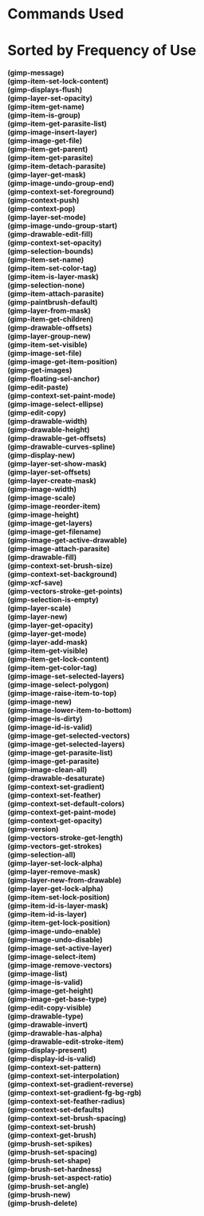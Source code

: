 # Commands Used

# Sorted by Frequency of Use

**(gimp-message)**  
**(gimp-item-set-lock-content)**  
**(gimp-displays-flush)**  
**(gimp-layer-set-opacity)**  
**(gimp-item-get-name)**  
**(gimp-item-is-group)**  
**(gimp-item-get-parasite-list)**  
**(gimp-image-insert-layer)**  
**(gimp-image-get-file)**  
**(gimp-item-get-parent)**  
**(gimp-item-get-parasite)**  
**(gimp-item-detach-parasite)**  
**(gimp-layer-get-mask)**  
**(gimp-image-undo-group-end)**  
**(gimp-context-set-foreground)**  
**(gimp-context-push)**  
**(gimp-context-pop)**  
**(gimp-layer-set-mode)**  
**(gimp-image-undo-group-start)**  
**(gimp-drawable-edit-fill)**  
**(gimp-context-set-opacity)**  
**(gimp-selection-bounds)**  
**(gimp-item-set-name)**  
**(gimp-item-set-color-tag)**  
**(gimp-item-is-layer-mask)**  
**(gimp-selection-none)**  
**(gimp-item-attach-parasite)**  
**(gimp-paintbrush-default)**  
**(gimp-layer-from-mask)**  
**(gimp-item-get-children)**  
**(gimp-drawable-offsets)**  
**(gimp-layer-group-new)**  
**(gimp-item-set-visible)**  
**(gimp-image-set-file)**  
**(gimp-image-get-item-position)**  
**(gimp-get-images)**  
**(gimp-floating-sel-anchor)**  
**(gimp-edit-paste)**  
**(gimp-context-set-paint-mode)**  
**(gimp-image-select-ellipse)**  
**(gimp-edit-copy)**  
**(gimp-drawable-width)**  
**(gimp-drawable-height)**  
**(gimp-drawable-get-offsets)**  
**(gimp-drawable-curves-spline)**  
**(gimp-display-new)**  
**(gimp-layer-set-show-mask)**  
**(gimp-layer-set-offsets)**  
**(gimp-layer-create-mask)**  
**(gimp-image-width)**  
**(gimp-image-scale)**  
**(gimp-image-reorder-item)**  
**(gimp-image-height)**  
**(gimp-image-get-layers)**  
**(gimp-image-get-filename)**  
**(gimp-image-get-active-drawable)**  
**(gimp-image-attach-parasite)**  
**(gimp-drawable-fill)**  
**(gimp-context-set-brush-size)**  
**(gimp-context-set-background)**  
**(gimp-xcf-save)**  
**(gimp-vectors-stroke-get-points)**  
**(gimp-selection-is-empty)**  
**(gimp-layer-scale)**  
**(gimp-layer-new)**  
**(gimp-layer-get-opacity)**  
**(gimp-layer-get-mode)**  
**(gimp-layer-add-mask)**  
**(gimp-item-get-visible)**  
**(gimp-item-get-lock-content)**  
**(gimp-item-get-color-tag)**  
**(gimp-image-set-selected-layers)**  
**(gimp-image-select-polygon)**  
**(gimp-image-raise-item-to-top)**  
**(gimp-image-new)**  
**(gimp-image-lower-item-to-bottom)**  
**(gimp-image-is-dirty)**  
**(gimp-image-id-is-valid)**  
**(gimp-image-get-selected-vectors)**  
**(gimp-image-get-selected-layers)**  
**(gimp-image-get-parasite-list)**  
**(gimp-image-get-parasite)**  
**(gimp-image-clean-all)**  
**(gimp-drawable-desaturate)**  
**(gimp-context-set-gradient)**  
**(gimp-context-set-feather)**  
**(gimp-context-set-default-colors)**  
**(gimp-context-get-paint-mode)**  
**(gimp-context-get-opacity)**  
**(gimp-version)**  
**(gimp-vectors-stroke-get-length)**  
**(gimp-vectors-get-strokes)**  
**(gimp-selection-all)**  
**(gimp-layer-set-lock-alpha)**  
**(gimp-layer-remove-mask)**  
**(gimp-layer-new-from-drawable)**  
**(gimp-layer-get-lock-alpha)**  
**(gimp-item-set-lock-position)**  
**(gimp-item-id-is-layer-mask)**  
**(gimp-item-id-is-layer)**  
**(gimp-item-get-lock-position)**  
**(gimp-image-undo-enable)**  
**(gimp-image-undo-disable)**  
**(gimp-image-set-active-layer)**  
**(gimp-image-select-item)**  
**(gimp-image-remove-vectors)**  
**(gimp-image-list)**  
**(gimp-image-is-valid)**  
**(gimp-image-get-height)**  
**(gimp-image-get-base-type)**  
**(gimp-edit-copy-visible)**  
**(gimp-drawable-type)**  
**(gimp-drawable-invert)**  
**(gimp-drawable-has-alpha)**  
**(gimp-drawable-edit-stroke-item)**  
**(gimp-display-present)**  
**(gimp-display-id-is-valid)**  
**(gimp-context-set-pattern)**  
**(gimp-context-set-interpolation)**  
**(gimp-context-set-gradient-reverse)**  
**(gimp-context-set-gradient-fg-bg-rgb)**  
**(gimp-context-set-feather-radius)**  
**(gimp-context-set-defaults)**  
**(gimp-context-set-brush-spacing)**  
**(gimp-context-set-brush)**  
**(gimp-context-get-brush)**  
**(gimp-brush-set-spikes)**  
**(gimp-brush-set-spacing)**  
**(gimp-brush-set-shape)**  
**(gimp-brush-set-hardness)**  
**(gimp-brush-set-aspect-ratio)**  
**(gimp-brush-set-angle)**  
**(gimp-brush-new)**  
**(gimp-brush-delete)**  